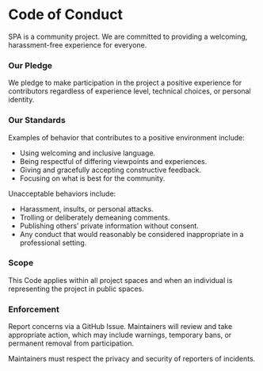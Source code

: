 # Code of Conduct

SPA is a community project. We are committed to providing a welcoming, harassment-free experience for everyone.

### Our Pledge

We pledge to make participation in the project a positive experience for contributors regardless of experience level, technical choices, or personal identity.

### Our Standards

Examples of behavior that contributes to a positive environment include:
- Using welcoming and inclusive language.
- Being respectful of differing viewpoints and experiences.
- Giving and gracefully accepting constructive feedback.
- Focusing on what is best for the community.

Unacceptable behaviors include:
- Harassment, insults, or personal attacks.
- Trolling or deliberately demeaning comments.
- Publishing others’ private information without consent.
- Any conduct that would reasonably be considered inappropriate in a professional setting.

### Scope

This Code applies within all project spaces and when an individual is representing the project in public spaces.

### Enforcement

Report concerns via a GitHub Issue. Maintainers will review and take appropriate action, which may include warnings, temporary bans, or permanent removal from participation.

Maintainers must respect the privacy and security of reporters of incidents.